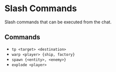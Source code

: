 # Slash Commands

Slash commands that can be executed from the chat.

## Commands

- `tp <target> <destination>`
- `warp <player> {ship, factory}`
- `spawn {<entity>, <enemy>}`
- `explode <player>`
